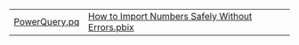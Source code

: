 <table><tr><td>
<a href ="./pq/Importing%20Numbers%20Using%20Culture%20Parameters.pq">PowerQuery.pq</a>
</td><td>
<a href ="./How%20to%20Import%20Numbers%20Safely%20Without%20Errors%20-%20using%20Culture.pbix">How to Import Numbers Safely Without Errors.pbix</a>
</td></tr></table>
